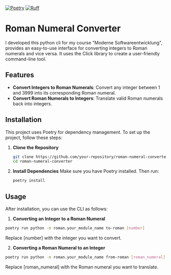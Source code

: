 [![Poetry](https://img.shields.io/endpoint?url=https://python-poetry.org/badge/v0.json)](https://python-poetry.org/)
[![Ruff](https://img.shields.io/endpoint?url=https://raw.githubusercontent.com/astral-sh/ruff/main/assets/badge/v2.json)](https://github.com/astral-sh/ruff)
# Roman Numeral Converter

I developed this python cli for my course "Moderne Softwareentwicklung", provides an easy-to-use interface for converting integers to Roman numerals and vice versa. It uses the Click library to create a user-friendly command-line tool.

## Features

- **Convert Integers to Roman Numerals**: Convert any integer between 1 and 3999 into its corresponding Roman numeral.
- **Convert Roman Numerals to Integers**: Translate valid Roman numerals back into integers.

## Installation

This project uses Poetry for dependency management. To set up the project, follow these steps:

1. **Clone the Repository**

   ```bash
   git clone https://github.com/your-repository/roman-numeral-converter.git
   cd roman-numeral-converter
   ```
2. **Install Dependencies**
    Make sure you have Poetry installed. Then run:
    ```bash
    poetry install
    ```
## Usage
After installation, you can use the CLI as follows:

1. **Converting an Integer to a Roman Numeral**

```bash
poetry run python -m roman.your_module_name to-roman [number]
```
Replace [number] with the integer you want to convert.

2. **Converting a Roman Numeral to an Integer**

```bash
poetry run python -m roman.your_module_name from-roman [roman_numeral]
```
Replace [roman_numeral] with the Roman numeral you want to translate.
